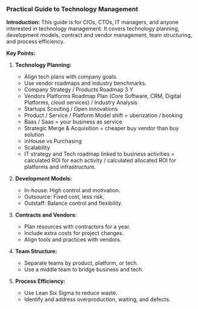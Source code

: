 ### Practical Guide to Technology Management

**Introduction:**
This guide is for CIOs, CTOs, IT managers, and anyone interested in technology management. It covers technology planning, development models, contract and vendor management, team structuring, and process efficiency.

**Key Points:**
1. **Technology Planning:**
   - Align tech plans with company goals.
   - Use vendor roadmaps and industry benchmarks.
   - Company Strategy / Products Roadmap 3 Y
   - Vendors Platforms Roadmap Plan (Core Software, CRM, Digital Platforms, cloud services) / Industry Analysis
   - Startups Scouting / Open innovations
   - Product / Service / Platform Model shift = uberization / booking
   - Baas / Saas = your business as service
   - Strategic Merge & Acquisition = cheaper buy vendor than buy solution
   - inHouse vs Purchasing
   - Scalability
   - IT strategy and Tech roadmap linked to business activities = calculated ROI for each activity / calculated allocated ROI for platforms and infrastructure.

2. **Development Models:**
   - In-house: High control and motivation.
   - Outsource: Fixed cost, less risk.
   - Outstaff: Balance control and flexibility.

3. **Contracts and Vendors:**
   - Plan resources with contractors for a year.
   - Include extra costs for project changes.
   - Align tools and practices with vendors.

4. **Team Structure:**
   - Separate teams by product, platform, or tech.
   - Use a middle team to bridge business and tech.

5. **Process Efficiency:**
   - Use Lean Six Sigma to reduce waste.
   - Identify and address overproduction, waiting, and defects.
